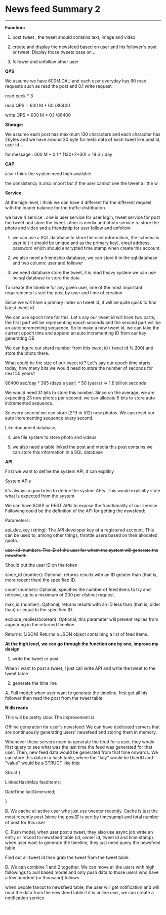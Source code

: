 # News feed Summary 2



---

**Function:**

1. post tweet , the tweet should contains text, image and video

2. create and display the newsfeed based on user and his follower`s post or tweet. Display those tweets base on...

3. follower and unfollow other user

**QPS**

We assume we have 600M DAU and each user everyday has 60 read requests such as read the post and 0.1 write request

read peek * 3

read QPS = 600 M * 60 /86400

write QPS = 600 M * 0.1 /86400

**Storage:**

We assume each post has maximum 130 characters and each character has 2bytes and we have around 30 byte for meta data of each tweet like post id, user id ..

for message : 600 M * 0.1 * (130*2+30) = 18 G / day

**CAP**

also i think the system need high available

the consistency is also import but if the user cannot see the tweet a little w

**Service**

At the high level, i think we can have 4 different for the different request with the loader balance for the traffic distribution

we have 4 service : one is user service for user login, tweet service for post the tweet and store the tweet. other is media and photo service to store the photo and video and a friendship for user follow and unfollow

1. we can use a SQL database to store the user information, the schema is user id ( it should be unique and as the primary key), email address, password which should encrypted time stamp when create this account.

2. we also need a friendship database, we can store it in the sql database and two column: user and follower

3. we need database store the tweet, it is read heavy system we can use no sql database to store the data

To create the timeline for any given user, one of the most important requirements is sort the post by user and time of creation

Since we will have a primary index on tweet id, it will be quite quick to find latest tweet id.

We can use epoch time for this. Let's say our tweet id will have two parts; the first part will be representing epoch seconds and the second part will be an autoincrementing sequence. So to make a new tweet id, we can take the current epoch time and append an auto incrementing ID from our key generating DB.

We can figure out shard number from this tweet id ( tweet id % 200) and store the photo there.

What could be the size of our tweet id ? Let's say our epoch time starts today, how many bits we would need to store the number of seconds for next 50 years?

86400 sec/day * 365 (days a year) * 50 (years) => 1.6 billion seconds

We would need 31 bits to store this number. Since on the average, we are expecting 23 new photos per second; we can allocate 9 bits to store auto incremented sequence.

So every second we can store (2^9 => 512) new photos. We can reset our auto incrementing sequence every second.

Like document database,

4. use file system to store photo and videos

5. we also need a table linked the post and media this post contains we can store this information in a SQL database

**API**

First we want to define the system API, it can explitily

System APIs

it's always a good idea to define the system APIs. This would explicitly state what is expected from the system.

We can have SOAP or REST APIs to expose the functionality of our service. Following could be the definition of the API for getting the newsfeed:

Parameters:

api_dev_key (string): The API developer key of a registered account. This can be used to, among other things, throttle users based on their allocated quota.

~~user_id (number): The ID of the user for whom the system will generate the newsfeed.~~

Should put the user ID on the token

since_id (number): Optional; returns results with an ID greater than (that is, more recent than) the specified ID.

count (number): Optional; specifies the number of feed items to try and retrieve, up to a maximum of 200 per distinct request.

max_id (number): Optional; returns results with an ID less than (that is, older than) or equal to the specified ID.

exclude_replies(boolean): Optional; this parameter will prevent replies from appearing in the returned timeline.

Returns: (JSON) Returns a JSON object containing a list of feed items.

**At the high level, we can go through the function one by one, improve my design**

1.  write the tweet or post

When I want to post a tweet, I just call write API and write the tweet to the tweet table

2.  generate the time line

<!-- -->

A.  Pull model: when user want to generate the timeline, first get all his follower then read the post from the tweet table

**N db reads**

This will be pretty slow. The improvement is

Offline generation for user`s newsfeed: We can have dedicated servers that are continuously generating users' newsfeed and storing them in memory.

Whenever these servers need to generate the feed for a user, they would first query to see what was the last time the feed was generated for that user. Then, new feed data would be generated from that time onwards. We can store this data in a hash table, where the "key" would be UserID and "value" would be a STRUCT like this:

Struct {

LinkedHashMap<FeedItemID> feedItems;

DateTime lastGenerated;

}

B.  We cache all active user who just use tweeter recently. Cache is just the most recently post (since the post寄 is sort by timestamp) and total number of post for this user

<!-- -->

C.  Push model, when user post a tweet, they also use async job write an entry or record to newsfeed table (id, owner id, tweet id and time stamp). when user want to generate the timeline, they just need query the newsfeed table

Find out all tweet id then grab the tweet from the tweet table

D.  We can combine 1 and 2 together. We can move all the users with high followings to pull based model and only push data to those users who have a few hundred (or thousand) follows

when people fanout to newsfeed table, the user will get notification and will read the data from the newsfeed table if it is online user, we can create a notification service



![](../../media/Twitter-^M-Insgram-Twitter---News-Feed-News-feed-Summary-2-image1.png)

